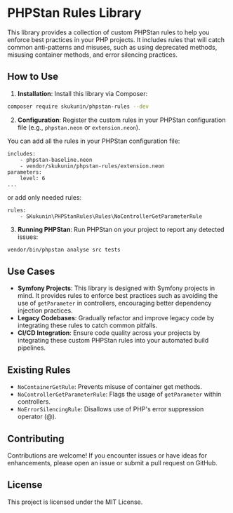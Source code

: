 # PHPStan Rules Library

This library provides a collection of custom PHPStan rules to help you enforce best practices in your PHP projects. It includes rules that will catch common anti-patterns and misuses, such as using deprecated methods, misusing container methods, and error silencing practices.

## How to Use

1. **Installation**: Install this library via Composer:
```bash
composer require skukunin/phpstan-rules --dev
```

2. **Configuration**: Register the custom rules in your PHPStan configuration file (e.g., `phpstan.neon` or `extension.neon`).

You can add all the rules in your PHPStan configuration file:
```neon
includes:
    - phpstan-baseline.neon
    - vendor/skukunin/phpstan-rules/extension.neon
parameters:
    level: 6
...

```
or add only needed rules:

```neon
rules:
    - SKukunin\PHPStanRules\Rules\NoControllerGetParameterRule

```

3. **Running PHPStan**: Run PHPStan on your project to report any detected issues:
```bash
vendor/bin/phpstan analyse src tests
```

## Use Cases

- **Symfony Projects**: This library is designed with Symfony projects in mind. It provides rules to enforce best practices such as avoiding the use of `getParameter` in controllers, encouraging better dependency injection practices.
- **Legacy Codebases**: Gradually refactor and improve legacy code by integrating these rules to catch common pitfalls.
- **CI/CD Integration**: Ensure code quality across your projects by integrating these custom PHPStan rules into your automated build pipelines.

## Existing Rules

- `NoContainerGetRule`: Prevents misuse of container get methods.
- `NoControllerGetParameterRule`: Flags the usage of `getParameter` within controllers.
- `NoErrorSilencingRule`: Disallows use of PHP's error suppression operator (@).

## Contributing

Contributions are welcome! If you encounter issues or have ideas for enhancements, please open an issue or submit a pull request on GitHub.

## License

This project is licensed under the MIT License.
